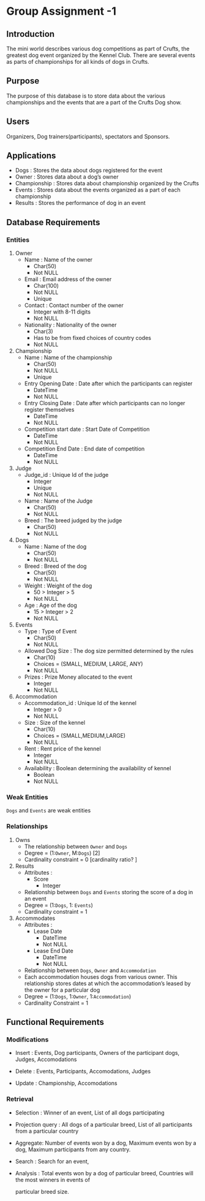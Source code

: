 # Group Assignment -1

## Introduction

The mini world describes various dog competitions as part of Crufts, the greatest dog event organized by the Kennel Club. There are several events as parts of championships for all kinds of dogs in Crufts. 

## Purpose

The purpose of this database is to store data about the various championships and the events that are a part of the Crufts Dog show.

## Users

Organizers, Dog trainers(participants), spectators and Sponsors.

## Applications

- Dogs : Stores the data about dogs registered for the event
- Owner : Stores data about a dog’s owner
- Championship : Stores data about championship organized by the Crufts
- Events : Stores data about the events organized as a part of each championship
- Results : Stores the performance of dog in an event

## Database Requirements

### Entities

1. Owner
   - Name : Name of the owner
     - Char(50)
     - Not NULL
   - Email : Email address of the owner
     - Char(100)
     - Not NULL
     - Unique
   - Contact : Contact number of the owner
     - Integer with 8-11 digits
     - Not NULL
   - Nationality : Nationality of the owner
     - Char(3)
     - Has to be from fixed choices of country codes
     - Not NULL
3. Championship
   - Name : Name of the championship
     - Char(50)
     - Not NULL
     - Unique
   - Entry Opening Date : Date after which the participants can register
     - DateTime
     - Not NULL
   - Entry Closing Date : Date after which participants can no longer register themselves
     - DateTime
     - Not NULL
   - Competition start date : Start Date of Competition
     - DateTime
     - Not NULL
   - Competition End Date : End date of competition
     - DateTime
     - Not NULL
3. Judge
   - Judge_id : Unique Id of the judge
     - Integer
     - Unique
     - Not NULL
   - Name : Name of the Judge
     - Char(50)
     - Not NULL
   - Breed : The breed judged by the judge
     - Char(50)
     - Not NULL
4. Dogs
   - Name : Name of the dog
     - Char(50)
     - Not NULL
   - Breed : Breed of the dog
     - Char(50)
     - Not NULL
   - Weight : Weight of the dog
     - 50 > Integer > 5
     - Not NULL
   - Age : Age of the dog
     - 15 > Integer > 2
     - Not NULL
5. Events
   - Type : Type of Event
     - Char(50)
     - Not NULL
   - Allowed Dog Size : The dog size permitted determined by the rules
     - Char(10)
     - Choices = (SMALL, MEDIUM, LARGE, ANY)
     - Not NULL
   - Prizes : Prize Money allocated to the event
     - Integer
     - Not NULL
6. Accommodation
   - Accommodation_id : Unique Id of the kennel
     - Integer > 0
     - Not NULL
   - Size : Size of the kennel
     - Char(10)
     - Choices = (SMALL,MEDIUM,LARGE)
     - Not NULL
   - Rent : Rent price of the kennel
     - Integer
     - Not NULL
   - Availability : Boolean determining the availability of kennel
     - Boolean
     - Not NULL

### Weak Entities

`Dogs` and `Events` are weak entities

### Relationships

1. Owns
   - The relationship between `Owner` and `Dogs`
   - Degree = (1:`Owner`, M:`Dogs`) [2]
   - Cardinality constraint = 0 [cardinality ratio? ]
2. Results
   - Attributes : 
     - Score
       - Integer
   - Relationship between `Dogs` and `Events` storing the score of a dog in an event
   - Degree = (1:`Dogs`, 1: `Events`)
   - Cardinality constraint = 1
3. Accommodates
   - Attributes :
     - Lease Date
       - DateTime
       - Not NULL
     - Lease End Date
       - DateTime
       - Not NULL
   - Relationship between `Dogs`, `Owner` and `Accommodation`
   - Each accommodation houses dogs from various owner. This relationship stores dates at which the accommodation’s leased by the owner for a particular dog
   - Degree = (1:`Dogs`, 1:`Owner`, 1:`Accommodation`)
   - Cardinality Constraint = 1

## Functional Requirements

### Modifications

- Insert : Events, Dog participants, Owners of the participant dogs, Judges, Accomodations

- Delete : Events, Participants, Accomodations, Judges 
- Update : Championship, Accomodations 

### Retrieval

- Selection : Winner of an event, List of all dogs participating

- Projection query : All dogs of a particular breed, List of all participants from a particular country

- Aggregate: Number of events won by a dog, Maximum events won by a dog, Maximum participants from any country.

- Search : Search for an event, 

- Analysis : Total events won by a dog of particular breed, Countries will the most winners in events of 

  particular breed size. 
